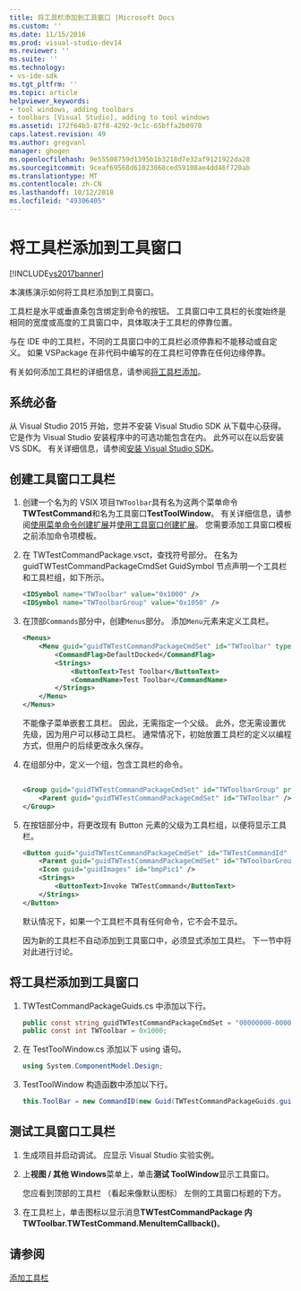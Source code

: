 ```yaml
---
title: 将工具栏添加到工具窗口 |Microsoft Docs
ms.custom: ''
ms.date: 11/15/2016
ms.prod: visual-studio-dev14
ms.reviewer: ''
ms.suite: ''
ms.technology:
- vs-ide-sdk
ms.tgt_pltfrm: ''
ms.topic: article
helpviewer_keywords:
- tool windows, adding toolbars
- toolbars [Visual Studio], adding to tool windows
ms.assetid: 172f64b3-87f8-4292-9c1c-65bffa2b0970
caps.latest.revision: 49
ms.author: gregvanl
manager: ghogen
ms.openlocfilehash: 9e55508759d1395b1b3218d7e32af9121922da28
ms.sourcegitcommit: 9ceaf69568d61023868ced59108ae4dd46f720ab
ms.translationtype: MT
ms.contentlocale: zh-CN
ms.lasthandoff: 10/12/2018
ms.locfileid: "49306405"
---
```

# <a name="adding-a-toolbar-to-a-tool-window"></a>将工具栏添加到工具窗口
[!INCLUDE[vs2017banner](../includes/vs2017banner.md)]

本演练演示如何将工具栏添加到工具窗口。  
  
 工具栏是水平或垂直条包含绑定到命令的按钮。 工具窗口中工具栏的长度始终是相同的宽度或高度的工具窗口中，具体取决于工具栏的停靠位置。  
  
 与在 IDE 中的工具栏，不同的工具窗口中的工具栏必须停靠和不能移动或自定义。 如果 VSPackage 在非代码中编写的在工具栏可停靠在任何边缘停靠。  
  
 有关如何添加工具栏的详细信息，请参阅[将工具栏添加](../extensibility/adding-a-toolbar.md)。  
  
## <a name="prerequisites"></a>系统必备  
 从 Visual Studio 2015 开始，您并不安装 Visual Studio SDK 从下载中心获得。 它是作为 Visual Studio 安装程序中的可选功能包含在内。 此外可以在以后安装 VS SDK。 有关详细信息，请参阅[安装 Visual Studio SDK](../extensibility/installing-the-visual-studio-sdk.md)。  
  
## <a name="creating-a-toolbar-for-a-tool-window"></a>创建工具窗口工具栏  
  
1.  创建一个名为的 VSIX 项目`TWToolbar`具有名为这两个菜单命令**TWTestCommand**和名为工具窗口**TestToolWindow**。 有关详细信息，请参阅[使用菜单命令创建扩展](../extensibility/creating-an-extension-with-a-menu-command.md)并[使用工具窗口创建扩展](../extensibility/creating-an-extension-with-a-tool-window.md)。 您需要添加工具窗口模板之前添加命令项模板。  
  
2.  在 TWTestCommandPackage.vsct，查找符号部分。 在名为 guidTWTestCommandPackageCmdSet GuidSymbol 节点声明一个工具栏和工具栏组，如下所示。  
  
    ```xml  
    <IDSymbol name="TWToolbar" value="0x1000" />  
    <IDSymbol name="TWToolbarGroup" value="0x1050" />  
    ```  
  
3.  在顶部`Commands`部分中，创建`Menus`部分。 添加`Menu`元素来定义工具栏。  
  
    ```xml  
    <Menus>  
        <Menu guid="guidTWTestCommandPackageCmdSet" id="TWToolbar" type="ToolWindowToolbar">  
            <CommandFlag>DefaultDocked</CommandFlag>  
            <Strings>  
                <ButtonText>Test Toolbar</ButtonText>  
                <CommandName>Test Toolbar</CommandName>  
            </Strings>  
        </Menu>  
    </Menus>  
    ```  
  
     不能像子菜单嵌套工具栏。 因此，无需指定一个父级。 此外，您无需设置优先级，因为用户可以移动工具栏。 通常情况下，初始放置工具栏的定义以编程方式，但用户的后续更改永久保存。  
  
4.  在组部分中，定义一个组，包含工具栏的命令。  
  
    ```xml  
  
    <Group guid="guidTWTestCommandPackageCmdSet" id="TWToolbarGroup" priority="0x0000">  
        <Parent guid="guidTWTestCommandPackageCmdSet" id="TWToolbar" />  
    </Group>  
    ```  
  
5.  在按钮部分中，将更改现有 Button 元素的父级为工具栏组，以便将显示工具栏。  
  
    ```xml  
    <Button guid="guidTWTestCommandPackageCmdSet" id="TWTestCommandId" priority="0x0100" type="Button">  
        <Parent guid="guidTWTestCommandPackageCmdSet" id="TWToolbarGroup" />  
        <Icon guid="guidImages" id="bmpPic1" />  
        <Strings>  
            <ButtonText>Invoke TWTestCommand</ButtonText>  
        </Strings>  
    </Button>  
    ```  
  
     默认情况下，如果一个工具栏不具有任何命令，它不会不显示。  
  
     因为新的工具栏不自动添加到工具窗口中，必须显式添加工具栏。 下一节中将对此进行讨论。  
  
## <a name="adding-the-toolbar-to-the-tool-window"></a>将工具栏添加到工具窗口  
  
1.  TWTestCommandPackageGuids.cs 中添加以下行。  
  
    ```csharp  
    public const string guidTWTestCommandPackageCmdSet = "00000000-0000-0000-0000-0000";  // get the GUID from the .vsct file  
    public const int TWToolbar = 0x1000;  
    ```  
  
2.  在 TestToolWindow.cs 添加以下 using 语句。  
  
    ```csharp  
    using System.ComponentModel.Design;  
    ```  
  
3.  TestToolWindow 构造函数中添加以下行。  
  
    ```csharp  
    this.ToolBar = new CommandID(new Guid(TWTestCommandPackageGuids.guidTWTestCommandPackageCmdSet), TWTestCommandPackageGuids.TWToolbar);  
    ```  
  
## <a name="testing-the-toolbar-in-the-tool-window"></a>测试工具窗口工具栏  
  
1.  生成项目并启动调试。 应显示 Visual Studio 实验实例。  
  
2.  上**视图 / 其他 Windows**菜单上，单击**测试 ToolWindow**显示工具窗口。  
  
     您应看到顶部的工具栏 （看起来像默认图标） 左侧的工具窗口标题的下方。  
  
3.  在工具栏上，单击图标以显示消息**TWTestCommandPackage 内 TWToolbar.TWTestCommand.MenuItemCallback()**。  
  
## <a name="see-also"></a>请参阅  
 [添加工具栏](../extensibility/adding-a-toolbar.md)

